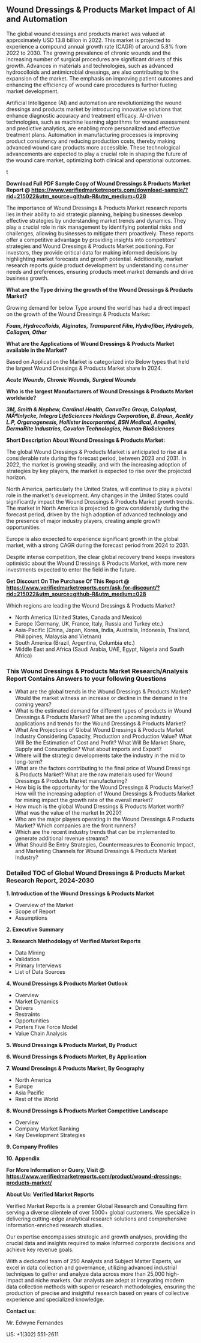 <h2>Wound Dressings & Products Market Impact of AI and Automation</h2><p>The global wound dressings and products market was valued at approximately USD 13.8 billion in 2022. This market is projected to experience a compound annual growth rate (CAGR) of around 5.8% from 2022 to 2030. The growing prevalence of chronic wounds and the increasing number of surgical procedures are significant drivers of this growth. Advances in materials and technologies, such as advanced hydrocolloids and antimicrobial dressings, are also contributing to the expansion of the market. The emphasis on improving patient outcomes and enhancing the efficiency of wound care procedures is further fueling market development.</p><p>Artificial Intelligence (AI) and automation are revolutionizing the wound dressings and products market by introducing innovative solutions that enhance diagnostic accuracy and treatment efficacy. AI-driven technologies, such as machine learning algorithms for wound assessment and predictive analytics, are enabling more personalized and effective treatment plans. Automation in manufacturing processes is improving product consistency and reducing production costs, thereby making advanced wound care products more accessible. These technological advancements are expected to play a crucial role in shaping the future of the wound care market, optimizing both clinical and operational outcomes.</p>t</p><p id="" class=""><strong>Download Full PDF Sample Copy of Wound Dressings & Products Market Report @ <a href="https://www.verifiedmarketreports.com/download-sample/?rid=215022&utm_source=github-R&utm_medium=028" target="_blank">https://www.verifiedmarketreports.com/download-sample/?rid=215022&utm_source=github-R&utm_medium=028</a></strong></p><p>The importance of&nbsp;Wound Dressings & Products Market research reports lies in their ability to aid strategic planning, helping businesses develop effective strategies by understanding market trends and dynamics. They play a crucial role in risk management by identifying potential risks and challenges, allowing businesses to mitigate them proactively. These reports offer a competitive advantage by providing insights into competitors' strategies and Wound Dressings & Products Market positioning. For investors, they provide critical data for making informed decisions by highlighting market forecasts and growth potential. Additionally, market research reports guide product development by understanding consumer needs and preferences, ensuring products meet market demands and drive business growth.</p><p><strong>What are the&nbsp;Type driving the growth of the Wound Dressings & Products Market?</strong></p><p id="" class="">Growing demand for below Type around the world has had a direct impact on the growth of the Wound Dressings & Products Market:</p><em><strong>Foam, Hydrocolloids, Alginates, Transparent Film, Hydrofiber, Hydrogels, Collagen, Other</strong></em></p><strong>What are the&nbsp;Applications&nbsp;of Wound Dressings & Products Market available in the Market?</strong></p><p id="" class="">Based on Application the Market is categorized into Below types that held the largest Wound Dressings & Products Market share In 2024.</p><em><strong>Acute Wounds, Chronic Wounds, Surgical Wounds</strong></em></p><strong>Who is the largest Manufacturers of Wound Dressings & Products Market worldwide?</strong></p><p><em><strong>3M, Smith & Nephew, Cardinal Health, ConvaTec Group, Coloplast, MÃ¶lnlycke, Integra LifeSciences Holdings Corporation, B. Braun, Acelity L.P, Organogenesis, Hollister Incorporated, BSN Medical, Angelini, DermaRite Industries, Covalon Technologies, Human BioSciences</strong></em></p><p id="" class=""><strong>Short Description About Wound Dressings & Products Market:</strong></p><p>The global Wound Dressings & Products Market is anticipated to rise at a considerable rate during the forecast period, between 2023 and 2031. In 2022, the market is growing steadily, and with the increasing adoption of strategies by key players, the market is expected to rise over the projected horizon.</p><p>North America, particularly the United States, will continue to play a pivotal role in the market's development. Any changes in the United States could significantly impact the Wound Dressings & Products Market growth trends. The market in North America is projected to grow considerably during the forecast period, driven by the high adoption of advanced technology and the presence of major industry players, creating ample growth opportunities.</p><p>Europe is also expected to experience significant growth in the global market, with a strong CAGR during the forecast period from 2024 to 2031.</p><p>Despite intense competition, the clear global recovery trend keeps investors optimistic about the Wound Dressings & Products Market, with more new investments expected to enter the field in the future.</p><p id="" class=""><strong>Get Discount On The Purchase Of This Report @ <a href="https://www.verifiedmarketreports.com/ask-for-discount/?rid=215022&utm_source=github-R&utm_medium=028" target="_blank">https://www.verifiedmarketreports.com/ask-for-discount/?rid=215022&utm_source=github-R&utm_medium=028</a></strong></p>Which regions are leading the Wound Dressings & Products Market?</p><ul><li>North America (United States, Canada and Mexico)</li><li>Europe (Germany, UK, France, Italy, Russia and Turkey etc.)</li><li>Asia-Pacific (China, Japan, Korea, India, Australia, Indonesia, Thailand, Philippines, Malaysia and Vietnam)</li><li>South America (Brazil, Argentina, Columbia etc.)</li><li>Middle East and Africa (Saudi Arabia, UAE, Egypt, Nigeria and South Africa)</li></ul><h3 id="" class="">This Wound Dressings & Products Market Research/Analysis Report Contains Answers to your following Questions</h3><ul><li>What are the global trends in the Wound Dressings & Products Market? Would the market witness an increase or decline in the demand in the coming years?</li><li>What is the estimated demand for different types of products in Wound Dressings & Products Market? What are the upcoming industry applications and trends for the Wound Dressings & Products Market?</li><li>What Are Projections of Global Wound Dressings & Products Market Industry Considering Capacity, Production and Production Value? What Will Be the Estimation of Cost and Profit? What Will Be Market Share, Supply and Consumption? What about imports and Export?</li><li>Where will the strategic developments take the industry in the mid to long-term?</li><li>What are the factors contributing to the final price of Wound Dressings & Products Market? What are the raw materials used for Wound Dressings & Products Market manufacturing?</li><li>How big is the opportunity for the Wound Dressings & Products Market? How will the increasing adoption of Wound Dressings & Products Market for mining impact the growth rate of the overall market?</li><li>How much is the global Wound Dressings & Products Market worth? What was the value of the market In 2020?</li><li>Who are the major players operating in the Wound Dressings & Products Market? Which companies are the front runners?</li><li>Which are the recent industry trends that can be implemented to generate additional revenue streams?</li><li>What Should Be Entry Strategies, Countermeasures to Economic Impact, and Marketing Channels for Wound Dressings & Products Market Industry?</li></ul><h3 id="" class="">Detailed TOC of Global Wound Dressings & Products Market Research Report, 2024-2030</h3><p id="" class=""><strong>1. Introduction of the Wound Dressings & Products Market</strong></p><ul><li>Overview of the Market</li><li>Scope of Report</li><li>Assumptions</li></ul><p id="" class=""><strong>2. Executive Summary</strong></p><p id="" class=""><strong>3. Research Methodology of Verified Market Reports</strong></p><ul><li>Data Mining</li><li>Validation</li><li>Primary Interviews</li><li>List of Data Sources</li></ul><p id="" class=""><strong>4. Wound Dressings & Products Market Outlook</strong></p><ul><li>Overview</li><li>Market Dynamics</li><li>Drivers</li><li>Restraints</li><li>Opportunities</li><li>Porters Five Force Model</li><li>Value Chain Analysis</li></ul><p id="" class=""><strong>5. Wound Dressings & Products Market, By Product</strong></p><p id="" class=""><strong>6. Wound Dressings & Products Market, By Application</strong></p><p id="" class=""><strong>7. Wound Dressings & Products Market, By Geography</strong></p><ul><li>North America</li><li>Europe</li><li>Asia Pacific</li><li>Rest of the World</li></ul><p id="" class=""><strong>8. Wound Dressings & Products Market Competitive Landscape</strong></p><ul><li>Overview</li><li>Company Market Ranking</li><li>Key Development Strategies</li></ul><p id="" class=""><strong>9. Company Profiles</strong></p><p id="" class=""><strong>10. Appendix</strong></p><p id="" class=""><strong>For More Information or Query, Visit @ <a href="https://www.verifiedmarketreports.com/product/wound-dressings-products-market/" target="_blank">https://www.verifiedmarketreports.com/product/wound-dressings-products-market/</a></strong></p><p id="" class=""><strong>About Us: Verified Market Reports</strong></p><p id="" class="">Verified Market Reports is a premier Global Research and Consulting firm serving a diverse clientele of over 5000+ global customers. We specialize in delivering cutting-edge analytical research solutions and comprehensive information-enriched research studies.</p><p id="" class="">Our expertise encompasses strategic and growth analyses, providing the crucial data and insights required to make informed corporate decisions and achieve key revenue goals.</p><p id="" class="">With a dedicated team of 250 Analysts and Subject Matter Experts, we excel in data collection and governance, utilizing advanced industrial techniques to gather and analyze data across more than 25,000 high-impact and niche markets. Our analysts are adept at integrating modern data collection methods with superior research methodologies, ensuring the production of precise and insightful research based on years of collective experience and specialized knowledge.</p><p id="" class=""><strong>Contact us:</strong></p><p id="" class="">Mr. Edwyne Fernandes</p><p id="" class="">US: +1(302) 551-2611</p>